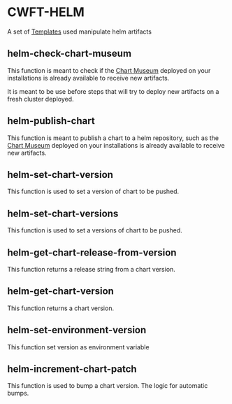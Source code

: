 # CWFT-HELM

A set of [Templates](https://github.com/kubefirst/gitops-template/blob/main/components/argo-cwfts/cwft-helm.yaml) used manipulate helm artifacts


## helm-check-chart-museum

This function is meant to check if the [Chart Museum](https://chartmuseum.com/) deployed on your installations is already available to receive new artifacts.

It is meant to be use before steps that will try to deploy new artifacts on a fresh cluster deployed. 

## helm-publish-chart

This function is meant to publish a chart to a helm repository, such as the [Chart Museum](https://chartmuseum.com/) deployed on your installations is already available to receive new artifacts.

## helm-set-chart-version

This function is used to set a version of chart to be pushed. 

## helm-set-chart-versions

This function is used to set a versions of chart to be pushed. 

## helm-get-chart-release-from-version

This function returns a release string from a chart version. 


## helm-get-chart-version

This function returns a chart version. 

## helm-set-environment-version

This function set version as environment variable

## helm-increment-chart-patch

This function is used to bump a chart version. The logic for automatic bumps. 
